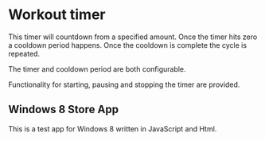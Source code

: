 # Workout timer

This timer will countdown from a specified amount. Once the timer hits zero a cooldown period happens. Once the cooldown is complete the cycle is repeated.

The timer and cooldown period are both configurable. 

Functionality for starting, pausing and stopping the timer are provided.

## Windows 8 Store App

This is a test app for Windows 8 written in JavaScript and Html.